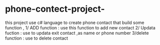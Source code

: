 # phone-contect-project-
this project use c# language to create phone contact
that build some function , 
1/ ADD function : use this function to add new contact 
2/ Updata fuction : use  to updata exit contact ,as name or phone number 
3/delete function : use to delete contact
